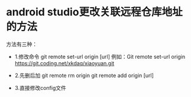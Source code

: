# android studio更改关联远程仓库地址的方法

方法有三种：

- 1.修改命令 
git remote set-url origin [url] 
例如：Git remote set-url origin https://git.coding.net/xkdaq/xiaoyuan.git

- 2.先删后加 
git remote rm origin 
git remote add origin [url]

- 3.直接修改config文件















